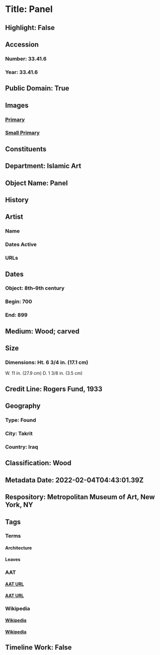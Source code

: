 # Title: Panel
## Highlight: False
## Accession
### Number: 33.41.6
### Year: 33.41.6
## Public Domain: True
## Images
### [Primary](https://images.metmuseum.org/CRDImages/is/original/33.41.6.jpg)
### [Small Primary](https://images.metmuseum.org/CRDImages/is/web-large/33.41.6.jpg)
## Constituents
## Department: Islamic Art
## Object Name: Panel
## History
## Artist
### Name
### Dates Active
### URLs
## Dates
### Object: 8th–9th century
### Begin: 700
### End: 899
## Medium: Wood; carved
## Size
### Dimensions: Ht.  6 3/4 in. (17.1 cm)
W. 11 in. (27.9 cm)
D. 1 3/8 in. (3.5 cm)
## Credit Line: Rogers Fund, 1933
## Geography
### Type: Found
### City: Takrit
### Country: Iraq
## Classification: Wood
## Metadata Date: 2022-02-04T04:43:01.39Z
## Respository: Metropolitan Museum of Art, New York, NY
## Tags
### Terms
#### Architecture
#### Leaves
### AAT
#### [AAT URL](http://vocab.getty.edu/page/aat/300263552)
#### [AAT URL](http://vocab.getty.edu/page/aat/300011892)
### Wikipedia
#### [Wikipedia]()
#### [Wikipedia]()
## Timeline Work: False